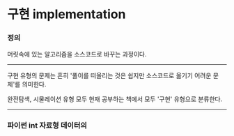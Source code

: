# 구현 implementation

### 정의

머릿속에 있는 알고리즘을 소스코드로 바꾸는 과정이다.

---

구현 유형의 문제는 흔히 '풀이를 떠올리는 것은 쉽지만 소스코드로 옮기기 어려운 문제'를 의미한다.

완전탐색, 시물레이션 유형 모두 현재 공부하는 책에서 모두 '구현' 유형으로 분류한다.

---

### 파이썬 int 자료형 데이터의
